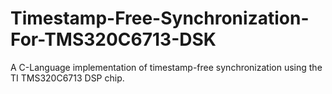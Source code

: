 # Timestamp-Free-Synchronization-For-TMS320C6713-DSK
A C-Language implementation of timestamp-free synchronization using the TI TMS320C6713 DSP chip.

